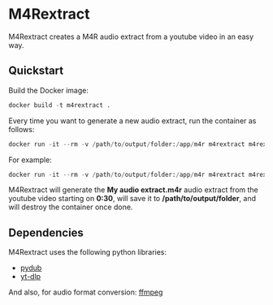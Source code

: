 # M4Rextract

M4Rextract creates a M4R audio extract from a youtube video in an easy way.

## Quickstart

Build the Docker image:
```python
docker build -t m4rextract .
```
Every time you want to generate a new audio extract, run the container as follows:
```python
docker run -it --rm -v /path/to/output/folder:/app/m4r m4rextract m4rextract.sh "AUDIO_EXTRACT" "YOUTUBE_URL" StartMin StartSec
```
For example:
```python
docker run -it --rm -v /path/to/output/folder:/app/m4r m4rextract m4rextract.sh "My audio extract" "https://www......." 0 30
```
M4Rextract will generate the **My audio extract.m4r** audio extract from the youtube video starting on **0:30**, will save it to **/path/to/output/folder**, and will destroy the container once done.

## Dependencies

M4Rextract uses the following python libraries:

 - [pydub](https://github.com/jiaaro/pydub)
 - [yt-dlp](https://github.com/ytdl-patched/yt-dlp)

And also, for audio format conversion: [ffmpeg](http://www.ffmpeg.org/)
